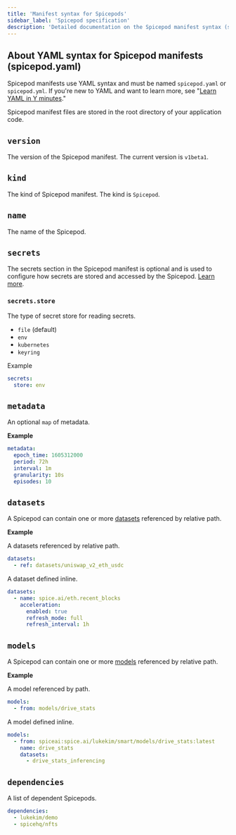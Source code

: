 ```yaml
---
title: 'Manifest syntax for Spicepods'
sidebar_label: 'Spicepod specification'
description: 'Detailed documentation on the Spicepod manifest syntax (spicepod.yaml)'
---
```


## About YAML syntax for Spicepod manifests (spicepod.yaml)

Spicepod manifests use YAML syntax and must be named `spicepod.yaml` or `spicepod.yml`. If you're new to YAML and want to learn more, see "[Learn YAML in Y minutes](https://learnxinyminutes.com/docs/yaml/)."

Spicepod manifest files are stored in the root directory of your application code.

## `version`

The version of the Spicepod manifest. The current version is `v1beta1`.

## `kind`

The kind of Spicepod manifest. The kind is `Spicepod`.

## `name`

The name of the Spicepod.

## `secrets`

The secrets section in the Spicepod manifest is optional and is used to configure how secrets are stored and accessed by the Spicepod. [Learn more](/secret-stores).

### `secrets.store`

The type of secret store for reading secrets.

- `file` (default)
- `env`
- `kubernetes`
- `keyring`

Example

```yaml
secrets:
  store: env
```

## `metadata`

An optional `map` of metadata.

**Example**

```yaml
metadata:
  epoch_time: 1605312000
  period: 72h
  interval: 1m
  granularity: 10s
  episodes: 10
```

## `datasets`

A Spicepod can contain one or more [datasets](./datasets.md) referenced by relative path.

**Example**

A datasets referenced by relative path.

```yaml
datasets:
  - ref: datasets/uniswap_v2_eth_usdc
```

A dataset defined inline.

```yaml
datasets:
  - name: spice.ai/eth.recent_blocks
    acceleration:
      enabled: true
      refresh_mode: full
      refresh_interval: 1h
```

## `models`

A Spicepod can contain one or more [models](./models.md) referenced by relative path.

**Example**

A model referenced by path.

```yaml
models:
  - from: models/drive_stats
```

A model defined inline.

```yaml
models:
  - from: spiceai:spice.ai/lukekim/smart/models/drive_stats:latest
    name: drive_stats
    datasets:
      - drive_stats_inferencing
```

## `dependencies`

A list of dependent Spicepods.

```yaml
dependencies:
  - lukekim/demo
  - spicehq/nfts
```
